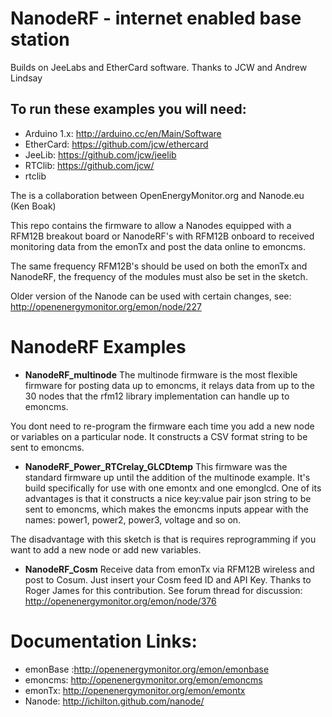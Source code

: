 # NanodeRF - internet enabled base station

Builds on JeeLabs and EtherCard software. Thanks to JCW and Andrew Lindsay

## To run these examples you will need:
* Arduino 1.x:					http://arduino.cc/en/Main/Software
* EtherCard: 					https://github.com/jcw/ethercard
* JeeLib: 					https://github.com/jcw/jeelib
* RTClib:                                         https://github.com/jcw/
* rtclib                                                                                                           

The is a collaboration between OpenEnergyMonitor.org and Nanode.eu (Ken Boak) 

This repo contains the firmware to allow a Nanodes equipped with a RFM12B breakout board or NanodeRF's with RFM12B onboard to received monitoring data from the emonTx and post the data online to emoncms.

The same frequency RFM12B's should be used on both the emonTx and NanodeRF, the frequency of the modules must also be set in the sketch.
 
Older version of the Nanode can be used with certain changes, see: http://openenergymonitor.org/emon/node/227

# NanodeRF Examples

* **NanodeRF_multinode**
The multinode firmware is the most flexible firmware for posting data up to emoncms, it relays data from up to the 30 nodes that the rfm12 library implementation can handle up to emoncms.

You dont need to re-program the firmware each time you add a new node or variables on a particular node. It constructs a CSV format string to be sent to emoncms.

* **NanodeRF_Power_RTCrelay_GLCDtemp**
This firmware was the standard firmware up until the addition of the multinode example. It's build specifically for use with one emontx and one emonglcd. One of its advantages is that it constructs a nice key:value pair json string to be sent to emoncms, which makes the emoncms inputs appear with the names: power1, power2, power3, voltage and so on.

The disadvantage with this sketch is that is requires reprogramming if you want to add a new node or add new variables.

* **NanodeRF_Cosm**
Receive data from emonTx via RFM12B wireless and post to Cosum. Just insert your Cosm feed ID and API Key. Thanks to Roger James for this contribution. See forum thread for discussion: http://openenergymonitor.org/emon/node/376


# Documentation Links:
* emonBase :http://openenergymonitor.org/emon/emonbase
* emoncms: http://openenergymonitor.org/emon/emoncms
* emonTx: http://openenergymonitor.org/emon/emontx
* Nanode: http://ichilton.github.com/nanode/
 
